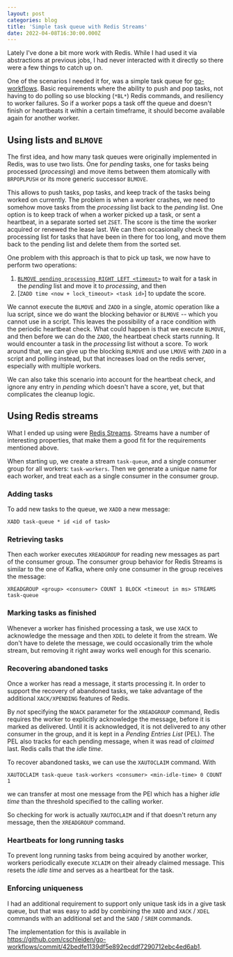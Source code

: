```yaml
---
layout: post
categories: blog
title: 'Simple task queue with Redis Streams'
date: 2022-04-08T16:30:00.000Z
---
```


Lately I've done a bit more work with Redis. While I had used it via abstractions at previous jobs, I had never interacted with it directly so there were a few things to catch up on.

One of the scenarios I needed it for, was a simple task queue for [go-workflows](https://github.com/cschleiden/go-workflows). Basic requirements where the ability to push and pop tasks, not having to do polling so use blocking (`*BL*`) Redis commands, and resiliency to worker failures. So if a worker pops a task off the queue and doesn't finish or heartbeats it within a certain timeframe, it should become available again for another worker.

## Using lists and `BLMOVE`

The first idea, and how many task queues were originally implemented in Redis, was to use two lists. One for _pending_ tasks, one for tasks being processed (_processing_) and move items between them atomically with `BRPOPLPUSH` or its more generic successor `BLMOVE`.

This allows to push tasks, pop tasks, and keep track of the tasks being worked on currently. The problem is when a worker crashes, we need to somehow move tasks from the _processing_ list back to the _pending_ list. One option is to keep track of when a worker picked up a task, or sent a heartbeat, in a separate sorted set `ZSET`. The score is the time the worker acquired or renewed the lease last. We can then occasionally check the processing list for tasks that have been in there for too long, and move them back to the pending list and delete them from the sorted set.

One problem with this approach is that to pick up task, we now have to perform two operations:

1. [`BLMOVE pending processing RIGHT LEFT <timeout>`](https://redis.io/commands/blmove/) to wait for a task in the _pending_ list and move it to _processing_, and then
2. [`ZADD time <now + lock_timeout> <task id>`] to update the score.

We cannot execute the `BLMOVE` and `ZADD` in a single, atomic operation like a lua script, since we do want the blocking behavior or `BLMOVE` -- which you cannot use in a script. This leaves the possibility of a race condition with the periodic heartbeat check. What could happen is that we execute `BLMOVE`, and then before we can do the `ZADD`, the heartbeat check starts running. It would encounter a task in the _processing_ list without a score. To work around that, we can give up the blocking `BLMOVE` and use `LMOVE` with `ZADD` in a script and polling instead, but that increases load on the redis server, especially with multiple workers.

We can also take this scenario into account for the heartbeat check, and ignore any entry in _pending_ which doesn't have a score, yet, but that complicates the cleanup logic.

## Using Redis streams

What I ended up using were [Redis Streams](https://redis.io/docs/manual/data-types/streams/). Streams have a number of interesting properties, that make them a good fit for the requirements mentioned above.

When starting up, we create a stream `task-queue`, and a single consumer group for all workers: `task-workers`. Then we generate a unique name for each worker, and treat each as a single consumer in the consumer group.

### Adding tasks

To add new tasks to the queue, we `XADD` a new message:

```redis
XADD task-queue * id <id of task>
```

### Retrieving tasks

Then each worker executes `XREADGROUP` for reading new messages as part of the consumer group. The consumer group behavior for Redis Streams is similar to the one of Kafka, where only one consumer in the group receives the message:

```redis
XREADGROUP <group> <consumer> COUNT 1 BLOCK <timeout in ms> STREAMS task-queue
```

### Marking tasks as finished

Whenever a worker has finished processing a task, we use `XACK` to acknowledge the message and then `XDEL` to delete it from the stream. We don't have to delete the message, we could occasionally trim the whole stream, but removing it right away works well enough for this scenario.

### Recovering abandoned tasks

Once a worker has read a message, it starts processing it. In order to support the recovery of abandoned tasks, we take advantage of the additional `XACK/XPENDING` features of Redis.

By _not_ specifying the `NOACK` parameter for the `XREADGROUP` command, Redis requires the worker to explicitly acknowledge the message, before it is marked as delivered. Until it is acknowledged, it is not delivered to any other consumer in the group, and it is kept in a _Pending Entries List_ (PEL). The PEL also tracks for each pending message, when it was read of _claimed_ last. Redis calls that the _idle time_.


 To recover abandoned tasks, we can use the `XAUTOCLAIM` command. With

 ```redis
 XAUTOCLAIM task-queue task-workers <consumer> <min-idle-time> 0 COUNT 1
 ```

 we can transfer at most one message from the PEl which has a higher _idle time_ than the threshold specified to the calling worker.

 So checking for work is actually `XAUTOCLAIM` and if that doesn't return any message, then the `XREADGROUP` command.

### Heartbeats for long running tasks

 To prevent long running tasks from being acquired by another worker, workers periodically execute `XCLAIM` on their already claimed message. This resets the _idle time_ and serves as a heartbeat for the task.

### Enforcing uniqueness

I had an additional requirement to support only unique task ids in a give task queue, but that was easy to add by combining the `XADD` and `XACK` / `XDEL` commands with an additional set and the `SADD` / `SREM` commands.

The implementation for this is available in https://github.com/cschleiden/go-workflows/commit/42bedfe1139df5e892ecddf7290712ebc4ed6ab1.